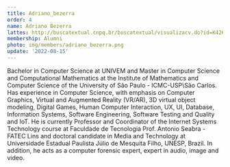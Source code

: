 ```yaml
---
title: Adriano_bezerra
order: 4
name: Adriano Bezerra
lattes: http://buscatextual.cnpq.br/buscatextual/visualizacv.do?id=K4266412J2
membership: Alumni
photo: img/members/adriano_bezerra.png
update: '2022-08-15'
---
```


Bachelor in Computer Science at UNIVEM and Master in Computer Science and Computational Mathematics at the Institute of Mathematics and Computer Science of the University of São Paulo - ICMC-USP\São Carlos. Has experience in Computer Science, with emphasis on Computer Graphics, Virtual and Augmented Reality (VR/AR), 3D virtual object modeling, Digital Games, Human Computer Interaction, UX, UI, Database, Information Systems, Software Engineering, Software Testing and Quality and IoT. He is currently Professor and Coordinator of the Internet Systems Technology course at Faculdade de Tecnologia Prof. Antonio Seabra - FATEC Lins and doctoral candidate in Media and Technology at Universidade Estadual Paulista Júlio de Mesquita Filho, UNESP, Brazil. In addition, he acts as a computer forensic expert, expert in audio, image and video.